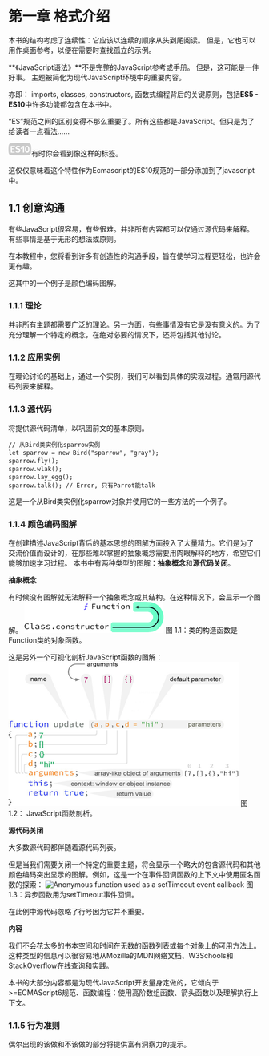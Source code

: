 # 第一章 格式介绍

本书的结构考虑了连续性：它应该以连续的顺序从头到尾阅读。 但是，它也可以用作桌面参考，以便在需要时查找孤立的示例。

**《JavaScript语法》**不是完整的JavaScript参考或手册。 但是，这可能是一件好事。 主题被简化为现代JavaScript环境中的重要内容。

亦即： imports, classes, constructors, 函数式编程背后的关键原则，包括**ES5 - ES10**中许多功能都包含在本书中。

“ES”规范之间的区别变得不那么重要了。所有这些都是JavaScript。但只是为了给读者一点看法......

![ES10](./img/es10.png)有时你会看到像这样的标签。

这仅仅意味着这个特性作为Ecmascript的ES10规范的一部分添加到了javascript中。

## 1.1 创意沟通

有些JavaScript很容易，有些很难。并非所有内容都可以仅通过源代码来解释。有些事情是基于无形的想法或原则。

在本教程中，您将看到许多有创造性的沟通手段，旨在使学习过程更轻松，也许会更有趣。

这其中的一个例子是颜色编码图解。

### 1.1.1 理论

并非所有主题都需要广泛的理论。另一方面，有些事情没有它是没有意义的。为了充分理解一个特定的概念，在绝对必要的情况下，还将包括其他讨论。

### 1.1.2 应用实例

在理论讨论的基础上，通过一个实例，我们可以看到具体的实现过程。通常用源代码列表来解释。

### 1.1.3 源代码

将提供源代码清单，以巩固前文的基本原则。
```
// 从Bird类实例化sparrow实例
let sparrow = new Bird("sparrow", "gray");
sparrow.fly();
sparrow.wlak();
sparrow.lay_egg();
sparrow.talk(); // Error, 只有Parrot能talk
```

这是一个从Bird类实例化sparrow对象并使用它的一些方法的一个例子。

### 1.1.4 颜色编码图解

在创建描述JavaScript背后的基本思想的图解方面投入了大量精力。它们是为了交流价值而设计的，在那些难以掌握的抽象概念需要用肉眼解释的地方，希望它们能够加速学习过程。 本书中有两种类型的图解：**抽象概念**和**源代码关闭**。

**抽象概念**

有时候没有图解就无法解释一个抽象概念或其结构。在这种情况下，会显示一个图解。
![Class constructor is an object-function of type Function.](./img/figure1.1.png)
图 1.1：类的构造函数是Function类的对象函数。

这是另外一个可视化剖析JavaScript函数的图解：
![JavaScript function anatomy](./img/figure1.2.png)
图1.2： JavaScript函数剖析。

**源代码关闭**

大多数源代码都伴随着源代码列表。

但是当我们需要关闭一个特定的重要主题，将会显示一个略大的包含源代码和其他颜色编码突出显示的图解。例如，这是一个在事件回调函数的上下文中使用匿名函数的探索：
![Anonymous function used as a setTimeout event callback](./img/feature1.3.png)
图1.3：异步函数用为setTimeout事件回调。

在此例中源代码忽略了行号因为它并不重要。

**内容**

我们不会花太多的书本空间和时间在无数的函数列表或每个对象上的可用方法上。这种类型的信息可以很容易地从Mozilla的MDN网络文档、W3Schools和StackOverflow在线查询和实践。

本书的大部分内容都是为现代JavaScript开发量身定做的，它倾向于>=ECMAScript6规范、函数编程：使用高阶数组函数、箭头函数以及理解执行上下文。

### 1.1.5 行为准则

偶尔出现的该做和不该做的部分将提供富有洞察力的提示。